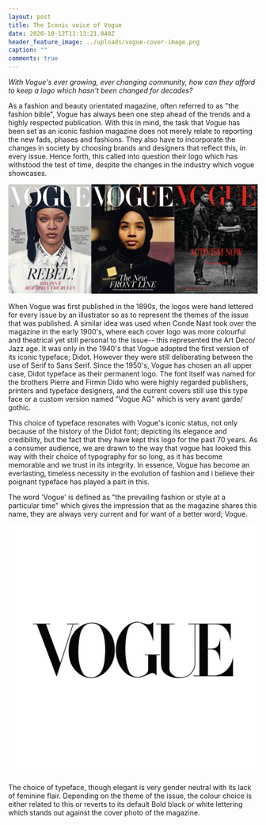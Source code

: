 ```yaml
---
layout: post
title: The Iconic voice of Vogue
date: 2020-10-12T11:13:21.040Z
header_feature_image: ../uploads/vogue-cover-image.png
caption: ""
comments: true
---
```

*With Vogue's ever growing, ever changing community, how can they afford to keep a logo which hasn't been changed for decades?* 

As a fashion and beauty orientated magazine, often referred to as "the fashion bible", Vogue has always been one step ahead of the trends and a highly respected publication. With this in mind, the task that Vogue has been set as an iconic fashion magazine does not merely relate to reporting the new fads, phases and fashions. They also have to incorporate the changes in society by choosing brands and designers that reflect this, in every issue. Hence forth, this called into question their logo which has withstood the test of time, despite the changes in the industry which vogue showcases. 

![](../uploads/vogue-images.png "Vogue cover photos in recent years")

 When Vogue was first published in the 1890s, the logos were hand lettered for every issue by an illustrator so as to represent the themes of the issue that was published. A similar idea was used when Conde Nast took over the magazine in the early 1900's, where each cover logo was more colourful and theatrical yet still personal to the issue-- this represented the Art Deco/ Jazz age. It was only in the 1940's that Vogue adopted the first version of its iconic typeface; Didot. However they were still deliberating between the use of Serif to Sans Serif. Since the 1950's, Vogue has chosen an all upper case, Didot typeface as their permanent logo. The font itself was named for the brothers Pierre and Firmin Dido who were highly regarded publishers, printers and typeface designers, and the current covers still use this type face or a custom version named "Vogue AG" which is very avant garde/ gothic.

This choice of typeface resonates with Vogue's iconic status, not only because of the history of the Didot font; depicting its elegance and credibility, but the fact that they have kept this logo for the past 70 years. As a consumer audience, we are drawn to the way that vogue has looked this way with their choice of typography for so long, as it has become memorable and we trust in its integrity. In essence, Vogue has become an everlasting, timeless necessity in the evolution of fashion and i believe their poignant typeface has played a part in this. 

The word 'Vogue' is defined as "the prevailing fashion or style at a particular time" which gives the impression that as the magazine shares this name, they are always very current and for want of a better word; Vogue.

![](../uploads/00-promo-image-vogue-logo.jpg)

The choice of typeface, though elegant is very gender neutral with its lack of feminine flair. Depending on the theme of the issue, the colour choice is either related to this or reverts to its default Bold black or white lettering which stands out against the cover photo of the magazine.